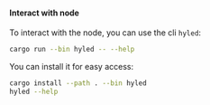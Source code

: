 #### Interact with node 
To interact with the node, you can use the cli `hyled`:
```bash
cargo run --bin hyled -- --help
```
You can install it for easy access: 
```bash
cargo install --path . --bin hyled
hyled --help
```